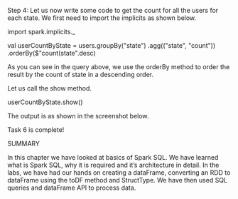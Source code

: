 
Step 4: Let us now write some code to get the count for all the users for each state. We first need to import the implicits as shown below.

import spark.implicits._

val userCountByState = users.groupBy("state")
    .agg(("state", "count"))
    .orderBy($"count(state".desc)

As you can see in the query above, we use the orderBy method to order the result by the count of state in a descending order.

Let us call the show method.

userCountByState.show()

 

The output is as shown in the screenshot below.


 

Task 6 is complete!


SUMMARY

In this chapter we have looked at basics of Spark SQL. We have learned what is Spark SQL, why it is required and it’s architecture in detail.
In the labs, we have had our hands on creating a dataFrame, converting an RDD to dataFrame using the toDF method and StructType. We have then used SQL queries and dataFrame API to process data.
